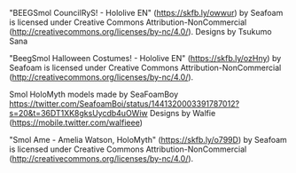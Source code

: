 "BEEGSmol CouncilRyS! - Hololive EN" (https://skfb.ly/owwur) by Seafoam is licensed under Creative Commons Attribution-NonCommercial (http://creativecommons.org/licenses/by-nc/4.0/).
Designs by Tsukumo Sana

"BeegSmol Halloween Costumes! - Hololive EN" (https://skfb.ly/ozHny) by Seafoam is licensed under Creative Commons Attribution-NonCommercial (http://creativecommons.org/licenses/by-nc/4.0/).

Smol HoloMyth models made by SeaFoamBoy
https://twitter.com/SeafoamBoi/status/1441320003391787012?s=20&t=36DT1XK8gksUycdb4uOWiw
Designs by Walfie (https://mobile.twitter.com/walfieee)

"Smol Ame - Amelia Watson, HoloMyth" (https://skfb.ly/o799D) by Seafoam is licensed under Creative Commons Attribution-NonCommercial (http://creativecommons.org/licenses/by-nc/4.0/).
